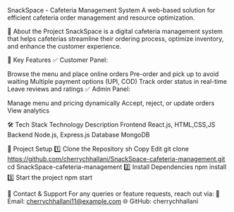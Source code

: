 SnackSpace - Cafeteria Management System
A web-based solution for efficient cafeteria order management and resource optimization.


🚀 About the Project
SnackSpace is a digital cafeteria management system that helps cafeterias streamline their ordering process, optimize inventory, and enhance the customer experience.

🎯 Key Features
✅ Customer Panel:

Browse the menu and place online orders
Pre-order and pick up to avoid waiting
Multiple payment options (UPI, COD)
Track order status in real-time
Leave reviews and ratings
✅ Admin Panel:

Manage menu and pricing dynamically
Accept, reject, or update orders
View analytics

🛠 Tech Stack
Technology	Description
Frontend	React.js, HTML,CSS,JS
Backend	Node.js, Express.js
Database	MongoDB

🎯 Project Setup
1️⃣ Clone the Repository
sh
Copy
Edit
git clone https://github.com/cherrychhallani/SnackSpace-cafeteria-management.git
cd SnackSpace-cafeteria-management
2️⃣ Install Dependencies
npm install
3️⃣ Start the project
npm start

🤝 Contact & Support
For any queries or feature requests, reach out via:
📩 Email: cherrychhallani11@example.com
🌐 GitHub: cherrychhallani
